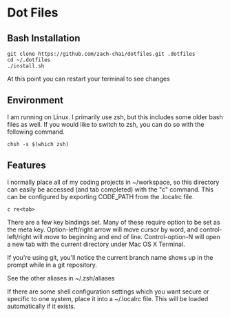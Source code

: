 # Dot Files

## Bash Installation

```
git clone https://github.com/zach-chai/dotfiles.git .dotfiles
cd ~/.dotfiles
./install.sh
```

At this point you can restart your terminal to see changes

## Environment

I am running on Linux. I primarily use zsh,
but this includes some older bash files as well. If you would like to switch
to zsh, you can do so with the following command.

```
chsh -s $(which zsh)
```

## Features

I normally place all of my coding projects in ~/workspace, so this directory
can easily be accessed (and tab completed) with the "c" command. This can
be configured by exporting CODE_PATH from the .localrc file.

```
c re<tab>
```

There are a few key bindings set. Many of these require option to be
set as the meta key. Option-left/right arrow will move cursor by word,
and control-left/right will move to beginning and end of line.
Control-option-N will open a new tab with the current directory under
Mac OS X Terminal.

If you're using git, you'll notice the current branch name shows up in
the prompt while in a git repository.

See the other aliases in ~/.zsh/aliases

If there are some shell configuration settings which you want secure or
specific to one system, place it into a ~/.localrc file. This will be
loaded automatically if it exists.
